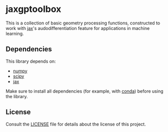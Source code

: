 # jaxgptoolbox

This is a collection of basic geometry processing functions, constructed to work
with [jax](https://github.com/google/jax)'s audodifferentiation feature for applications
in machine learning.

## Dependencies

This library depends on:
* [numpy](https://github.com/numpy/numpy)
* [scipy](https://github.com/scipy/scipy)
* [jax](https://github.com/google/jax)

Make sure to install all dependencies (for example, with [conda](https://docs.conda.io/projects/conda/en/latest/index.html))
before using the library.

## License

Consult the [LICENSE](LICENSE) file for details about the license of this project.
